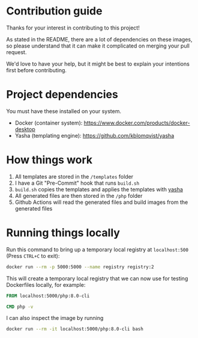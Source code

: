 # Contribution guide
Thanks for your interest in contributing to this project!

As stated in the README, there are a lot of dependencies on these images, so please understand that it can make it complicated on merging your pull request.

We'd love to have your help, but it might be best to explain your intentions first before contributing.

# Project dependencies
You must have these installed on your system.
* Docker (container system): https://www.docker.com/products/docker-desktop
* Yasha (templating engine): https://github.com/kblomqvist/yasha

# How things work
1. All templates are stored in the `/templates` folder
1. I have a Git "Pre-Commit" hook that runs `build.sh`
1. `build.sh` copies the templates and applies the templates with [yasha](https://github.com/kblomqvist/yasha)
1. All generated files are then stored in the `/php` folder
1. Github Actions will read the generated files and build images from the generated files

# Running things locally
Run this command to bring up a temporary local registry at `localhost:500` (Press `CTRL+C` to exit):
```sh
docker run --rm -p 5000:5000 --name registry registry:2
```
This will create a temporary local registry that we can now use for testing Dockerfiles locally, for example:
```Dockerfile
FROM localhost:5000/php:8.0-cli

CMD php -v
```

I can also inspect the image by running 
```sh
docker run --rm -it localhost:5000/php:8.0-cli bash
```